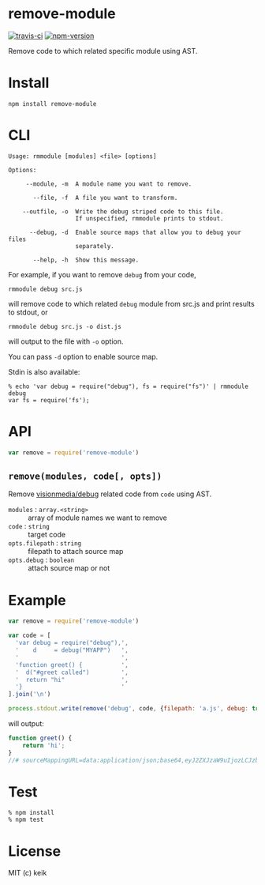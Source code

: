 # remove-module

[![travis-ci](https://img.shields.io/travis/keik/remove-module.svg?style=flat-square)](https://travis-ci.org/keik/remove-module)
[![npm-version](https://img.shields.io/npm/v/remove-module.svg?style=flat-square)](https://npmjs.org/package/remove-module)

Remove code to which related specific module using AST.


# Install

```
npm install remove-module
```


# CLI

```
Usage: rmmodule [modules] <file> [options]

Options:

     --module, -m  A module name you want to remove.

       --file, -f  A file you want to transform.

    --outfile, -o  Write the debug striped code to this file.
                   If unspecified, rmmodule prints to stdout.

      --debug, -d  Enable source maps that allow you to debug your files
                   separately.

       --help, -h  Show this message.
```

For example, if you want to remove `debug` from your code,

```
rmmodule debug src.js
```

will remove code to which related `debug` module from src.js and print results to stdout, or

```
rmmodule debug src.js -o dist.js
```

will output to the file with `-o` option.

You can pass `-d` option to enable source map.

Stdin is also available:

```
% echo 'var debug = require("debug"), fs = require("fs")' | rmmodule debug
var fs = require('fs');
```


# API

```javascript
var remove = require('remove-module')
```


## `remove(modules, code[, opts])`

Remove [visionmedia/debug](https://github.com/visionmedia/debug) related code from `code` using AST.

<dl>
  <dt>
    <code>modules</code> : <code>array.&lt;string&gt;</code>
  </dt>
  <dd>
    array of module names we want to remove
  </dd>

  <dt>
    <code>code</code> : <code>string</code>
  </dt>
  <dd>
    target code
  </dd>

  <dt>
    <code>opts.filepath</code> : <code>string</code>
  </dt>
  <dd>
    filepath to attach source map
  </dd>

  <dt>
    <code>opts.debug</code> : <code>boolean</code>
  </dt>
  <dd>
    attach source map or not
  </dd>
</dl>


# Example
```js
var remove = require('remove-module')

var code = [
  'var debug = require("debug"),',
  '    d     = debug("MYAPP")   ',
  '                             ',
  'function greet() {           ',
  '  d("#greet called")         ',
  '  return "hi"                ',
  '}                            '
].join('\n')

process.stdout.write(remove('debug', code, {filepath: 'a.js', debug: true}))
```

will output:

```js
function greet() {
    return 'hi';
}
//# sourceMappingURL=data:application/json;base64,eyJ2ZXJzaW9uIjozLCJzb3VyY2VzIjpbImEuanMiXSwibmFtZXMiOlsiZ3JlZXQiXSwibWFwcGluZ3MiOiJBQUdBLFNBQVNBLEtBQVQsR0FBaUI7QUFBQSxJQUVmLE9BQU8sSUFBUCxDQUZlO0FBQUEiLCJzb3VyY2VzQ29udGVudCI6WyJ2YXIgZGVidWcgPSByZXF1aXJlKFwiZGVidWdcIiksXG4gICAgZCAgICAgPSBkZWJ1ZyhcIk1ZQVBQXCIpICAgXG4gICAgICAgICAgICAgICAgICAgICAgICAgICAgIFxuZnVuY3Rpb24gZ3JlZXQoKSB7ICAgICAgICAgICBcbiAgZChcIiNncmVldCBjYWxsZWRcIikgICAgICAgICBcbiAgcmV0dXJuIFwiaGlcIiAgICAgICAgICAgICAgICBcbn0gICAgICAgICAgICAgICAgICAgICAgICAgICAgIl19
```


# Test

```
% npm install
% npm test
```


# License

MIT (c) keik

